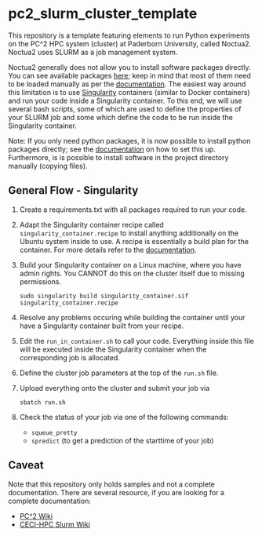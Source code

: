 # pc2_slurm_cluster_template
This repository is a template featuring elements to run Python experiments on the PC^2 HPC system (cluster) at Paderborn University, called Noctua2. Noctua2 uses SLURM as a job management system.

Noctua2 generally does not allow you to install software packages directly. You can see available packages [here](https://uni-paderborn.atlassian.net/wiki/spaces/PC2DOK/pages/14024771/All+Software+Modules); keep in mind that most of them need to be loaded manually as per the [documentation](https://uni-paderborn.atlassian.net/wiki/spaces/PC2DOK/pages/13634213/Loading+Software+Environments+Using+Modules). The easiest way around this limitation is to use [Singularity](https://docs.sylabs.io/guides/3.5/user-guide/introduction.html) containers (similar to Docker containers) and run your code inside a Singularity container. To this end, we will use several bash scripts, some of which are used to define the properties of your SLURM job and some which define the code to be run inside the Singularity container. 

Note: If you only need python packages, it is now possible to install python packages directly; see the [documentation](https://uni-paderborn.atlassian.net/wiki/spaces/PC2DOK/pages/15335425/Python) on how to set this up. Furthermore, is is possible to install software in the project directory manually (copying files).

## General Flow - Singularity
1. Create a requirements.txt with all packages required to run your code.
2. Adapt the Singularity container recipe called `singularity_container.recipe` to install anything additionally on the Ubuntu system inside to use. A recipe is essentially a build plan for the container. For more details refer to the [documentation](https://docs.sylabs.io/guides/3.5/user-guide/definition_files.html).
3. Build your Singularity container on a Linux machine, where you have admin rights. You CANNOT do this on the cluster itself due to missing permissions.

    ``sudo singularity build singularity_container.sif singularity_container.recipe``
4. Resolve any problems occuring while building the container until your have a Singularity container built from your recipe.
5. Edit the `run_in_container.sh` to call your code. Everything inside this file will be executed inside the Singularity container when the corresponding job is allocated.
6. Define the cluster job parameters at the top of the `run.sh` file. 
7. Upload everything onto the cluster and submit your job via

    ``sbatch run.sh``
8. Check the status of your job via one of the following commands: 
    * `squeue_pretty`
    * `spredict` (to get a prediction of the starttime of your job) 

## Caveat
Note that this repository only holds samples and not a complete documentation. There are several resource, if you are looking for a complete documentation: 
* [PC^2 Wiki](https://uni-paderborn.atlassian.net/wiki/spaces/PC2DOK/overview?homepageId=12943374)
* [CECI-HPC Slurm Wiki](https://support.ceci-hpc.be/doc/_contents/QuickStart/SubmittingJobs/SlurmTutorial.html#)


